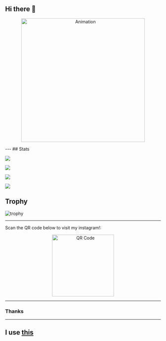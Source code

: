 ## Hi there 👋

<p align="center">
  <img width="400" img src="https://github.com/user-attachments/assets/8d9332b3-e3c9-48a5-b9f1-cf349d146c9e" alt="Animation" />
</p>
---
## Stats

![](http://github-profile-summary-cards.vercel.app/api/cards/profile-details?username=taka-bnbn&theme=transparent)

![](http://github-profile-summary-cards.vercel.app/api/cards/productive-time?username=taka-bnbn&theme=transparent&utcOffset=8)

![](http://github-profile-summary-cards.vercel.app/api/cards/most-commit-language?username=taka-bnbn&theme=transparent)

![](http://github-profile-summary-cards.vercel.app/api/cards/stats?username=taka-bnbn&theme=transparent)

## Trophy
![trophy](https://github-profile-trophy.vercel.app/?username=Keichan15&theme=gruvbox)

---
Scan the QR code below to visit my instagram!:  

<p align="center">
  <img width="200" src="https://github.com/user-attachments/assets/a2113074-2673-40e0-b9a9-361f86289628" alt="QR Code" />
</p>

---

<!--
**taka-bnbn/taka-bnbn** is a ✨ _special_ ✨ repository because its `README.md` (this file) appears on your GitHub profile.
-->

### Thanks
---
I use [this](https://github.com/vn7n24fzkq/github-profile-summary-cards?tab=readme-ov-file)
---
